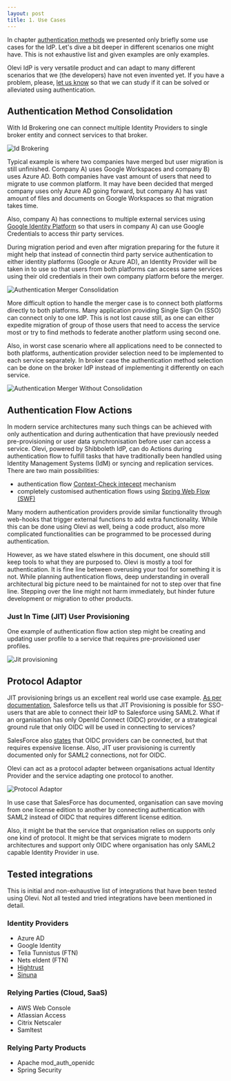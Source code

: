 ```yaml
---
layout: post
title: 1. Use Cases
---
```

In chapter [authentication methods](../../a-general/3-authenticationMethods/) we presented only briefly some use cases for the IdP. Let's dive a bit deeper in different scenarios one might have. This is not exhaustive list and given examples are only examples.

Olevi IdP is very versatile product and can adapt to many different scenarios that we (the developers) have not even invented yet. If you have a problem, please, [let us know](https://www.weare.fi/en/contact-page/) so that we can study if it can be solved or alleviated using authentication.

## Authentication Method Consolidation

With Id Brokering one can connect multiple Identity Providers to single broker entity and connect services to that broker.

![Id Brokering](../../../assets/img/idp-brokering.svg)

Typical example is where two companies have merged but user migration is still unfinished. Company A) uses Google Workspaces and company B) uses Azure AD. Both companies have vast amount of users that need to migrate to use common platform. It may have been decided that merged company uses only Azure AD going forward, but company A) has vast amount of files and documents on Google Workspaces so that migration takes time.

Also, company A) has connections to multiple external services using [Google Identity Platform](https://cloud.google.com/identity-platform/) so that users in company A) can use Google Credentials to access thir party services.

During migration period and even after migration preparing for the future it might help that instead of connectin third party service authentication to either identity platforms (Google or Azure AD), an Identity Provider will be taken in to use so that users from both platforms can access same services using their old credentials in their own company platform before the merger.

![Authentication Merger Consolidation](../../../assets/img/useCase-idpMergerConsolidation.svg)

More difficult option to handle the merger case is to connect both platforms directly to both platforms. Many application providing Single Sign On (SSO) can connect only to one IdP. This is not lost cause still, as one can either expedite migration of group of those users that need to access the service most or try to find methods to federate another platform using second one.

Also, in worst case scenario where all applications need to be connected to both platforms, authentication provider selection need to be implemented to each service separately. In broker case the authentication method selection can be done on the broker IdP instead of implementing it differently on each service.

![Authentication Merger Without Consolidation](../../../assets/img/useCase-idpMergerWithoutConsolidation.svg)

## Authentication Flow Actions

In modern service architectures many such things can be achieved with only authentication and during authentication that have previously needed pre-provisioning or user data synchronisation before user can access a service. Olevi, powered by Shibboleth IdP, can do Actions during authentication flow to fulfill tasks that have traditionally been handled using Identity Management Systems (IdM) or syncing and replication services. There are two main possibilities:

* authentication flow [Context-Check intecept](https://shibboleth.atlassian.net/wiki/spaces/IDP4/pages/1265631716/ContextCheckInterceptConfiguration) mechanism
* completely customised authentication flows using [Spring Web Flow (SWF)](https://shibboleth.atlassian.net/wiki/spaces/IDP4/pages/1265631859/GeneralArchitecture#Use-of-Spring-and-Web-Flow)

Many modern authentication providers provide similar functionality through web-hooks that trigger external functions to add extra functionality. While this can be done using Olevi as well, being a code product, also more complicated functionalities can be programmed to be processed during authentication.

However, as we have stated elswhere in this document, one should still keep tools to what they are purposed to. Olevi is mostly a tool for authentication. It is fine line between overusing your tool for something it is not. While planning authentication flows, deep understanding in overall architectural big picture need to be maintained for not to step over that fine line. Stepping over the line might not harm immediately, but hinder future development or migration to other products.

### Just In Time (JIT) User Provisioning

One example of authentication flow action step might be creating and updating user profile to a service that requires pre-provisioned user profiles.

![Jit provisioning](../../../assets/img/useCase-jitProvisioning.svg)

## Protocol Adaptor

JIT provisioning brings us an excellent real world use case example. [As per documentation](https://help.salesforce.com/s/articleView?id=sf.sso_jit_about.htm&type=5), Salesforce tells us that JIT Provisioning is possible for SSO-users that are able to connect their IdP to Salesforce using SAML2. What if an organisation has only OpenId Connect (OIDC) provider, or a strategical ground rule that only OIDC will be used in connecting to services?

SalesForce also [states](https://help.salesforce.com/s/articleView?id=sf.sso_provider_openid_connect.htm&type=5&language=en_US) that OIDC providers can be connected, but that requires expensive license. Also, JIT user provisioning is currently documented only for SAML2 connections, not for OIDC.

Olevi can act as a protocol adapter between organisations actual Identity Provider and the service adapting one protocol to another.

![Protocol Adaptor](../../../assets/img/useCase-protocolAdaptor.svg)

In use case that SalesForce has documented, organisation can save moving from one license edition to another by connecting authentication with SAML2 instead of OIDC that requires different license edition.

Also, it might be that the service that organisation relies on supports only one kind of protocol. It might be that services migrate to modern architectures and support only OIDC where organisation has only SAML2 capable Identity Provider in use.

## Tested integrations

This is initial and non-exhaustive list of integrations that have been tested using Olevi. Not all tested and tried integrations have been mentioned in detail.

### Identity Providers

* Azure AD
* Google Identity
* Telia Tunnistus (FTN)
* Nets eIdent (FTN)
* [Hightrust](https://www.hightrust.id)
* [Sinuna](https://sinuna.fi)

### Relying Parties (Cloud, SaaS)

* AWS Web Console
* Atlassian Access
* Citrix Netscaler
* Samltest

### Relying Party Products

* Apache mod\_auth\_openidc
* Spring Security

